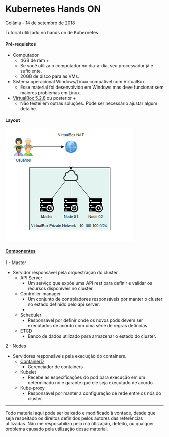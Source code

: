# Kubernetes Hands ON

Goiânia - 14 de setembro de 2018

Tutorial utilizado no hands on de Kubernetes.

#### Pré-requisitos

* Computador
  * 4GB de ram +
  * Se você utiliza o computador no dia-a-dia, seu processador já é
    suficiente.
  * 20GB de disco para as VMs.
* Sistema operacional Windows/Linux compatível com VirtualBox.
  * Esse material foi desenvolvido em Windows mas deve funcionar sem
    maiores problemas em Linux.
* [VirtualBox 5.2.8](https://www.virtualbox.org/wiki/Downloads) ou
  posterior +
  * Não testei em outras soluções. Pode ser necessário ajustar algum
    detalhe.

#### Layout

![network_layout](network_layout.png)


#### [Componentes](https://kubernetes.io/docs/concepts/overview/components/)

1 - Master

- Servidor responsável pela orquestração do cluster.
  - API Server
    - Um serviço que expõe uma API rest para definir e validar os recursos
    disponíveis no cluster.
  - Controller-manager
    - Um conjunto de controladores responsáveis por manter o cluster no
    estado definido pelo api server.
    - 
  - Scheduler
    - Responsável por definir onde os novos pods devem ser executados
    de acordo com uma série de regras definidas.
  - ETCD
    - Banco de dados utilizado para armazenar o estado do cluster.

2 - Nodes

- Servidores responsáveis pela execução do containers.
  - [ContainerD](https://containerd.io/)
    - Gerenciador de containers
  - Kubelet
    - Recebe as especificações do pod para execução em um determinado nó
    e garante que ele seja executado de acordo.
  - Kube-proxy
    - Responsável por manter a configuração de rede entre os nós do cluster.


---

Todo material aqui pode ser baixado e modificado à vontade, desde que
seja respeitado os direitos definidos pelos autores das referências
utilizadas. Não me resposabilizo pela má útlização, defeito, ou qualquer
problema causado pela utilização desse material.

